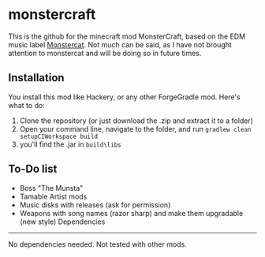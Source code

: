 monstercraft
============
This is the github for the minecraft mod MonsterCraft, based on the EDM music label [Monstercat](http://www.monstercat.com/). Not much can be said, as I have not brought attention to monstercat and will be doing so in future times.

Installation
------------
You install this mod like Hackery, or any other ForgeGradle mod. Here's what to do:
  1. Clone the repository (or just download the .zip and extract it to a folder)
  2. Open your command line, navigate to the folder, and run `gradlew clean setupCIWorkspace build`
  3. you'll find the .jar in `build\libs`

To-Do list
------------
  - Boss "The Munsta"
  - Tamable Artist mods
  - Music disks with releases (ask for permission)
  - Weapons with song names (razor sharp) and make them upgradable (new style)
Dependencies
------------
No dependencies needed. Not tested with other mods.
